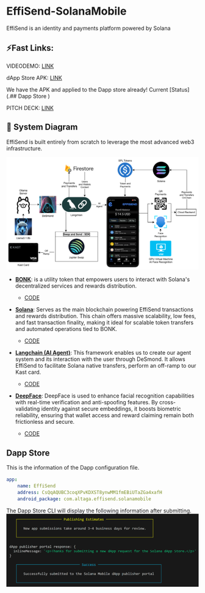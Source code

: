 # EffiSend-SolanaMobile
EffiSend is an identity and payments platform powered by Solana

## ⚡Fast Links:

VIDEODEMO: [LINK](https://youtu.be/3dqDYvcpe90)

dApp Store APK: [LINK](https://1drv.ms/u/c/cd37f27a646d3078/EdTA_mkOi3NCjbpH4PeGDPQBcy3oQGGKTG8Y3NXOtTp5pA?e=fqreLc)

We have the APK and applied to the Dapp store already!
Current [Status](.## Dapp Store ) 

PITCH DECK: [LINK](https://docs.google.com/presentation/d/1TTnpSJ9s_kjioQ8f1ceWbHCEwSje5JBnt04r5IGJuc4/edit?usp=sharing)

## 🚀 System Diagram

EffiSend is built entirely from scratch to leverage the most advanced web3 infrastructure.

<img src="./Images/diagram.drawio.png">

- [**BONK**](https://bonkcoin.com/): 
is a utility token that empowers users to interact with Solana's decentralized services and rewards distribution.
  - [CODE](./Cloud%20Functions/sendRewards.js) 

- [**Solana**](https://solana.com/): 
Serves as the main blockchain powering EffiSend transactions and rewards distribution. This chain offers massive scalability, low fees, and fast transaction finality, making it ideal for scalable token transfers and automated operations tied to BONK.
  - [CODE](./Cloud%20Functions/cardTopUp.js)

- [**Langchain (AI Agent)**](https://lanchain.com/): 
This framework enables us to create our agent system and its interaction with the user through DeSmond. It allows EffiSend to facilitate Solana native transfers, perform an off-ramp to our Kast card.
  - [CODE](./Agent/index.js)

- [**DeepFace**](https://viso.ai/computer-vision/deepface/): 
DeepFace is used to enhance facial recognition capabilities with real-time verification and anti-spoofing features. By cross-validating identity against secure embeddings, it boosts biometric reliability, ensuring that wallet access and reward claiming remain both frictionless and secure.
  - [CODE](./FaceID/main.py)


## Dapp Store 

This is the information of the Dapp configuration file.
```yaml
app:
    name: EffiSend
    address: CsQqAQUBC3coqXPvKDXST8ynwMM1fmEBiUTaZGa4xafH
    android_package: com.altaga.effisend.solanamobile
```

The Dapp Store CLI will display the following information after submitting.
<img src="./Images/dapp-store.png">

